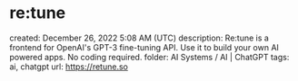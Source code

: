 # re:tune

created: December 26, 2022 5:08 AM (UTC)
description: Re:tune is a frontend for OpenAI's GPT-3 fine-tuning API. Use it to build your own AI powered apps. No coding required.
folder: AI Systems / AI | ChatGPT
tags: ai, chatgpt
url: https://retune.so
